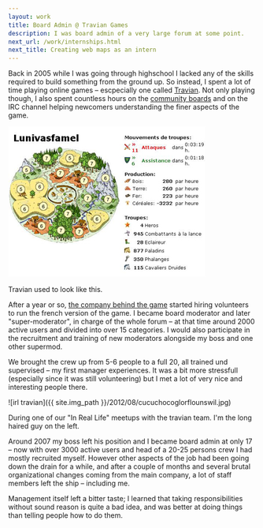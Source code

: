 ```yaml
---
layout: work
title: Board Admin @ Travian Games
description: I was board admin of a very large forum at some point.
next_url: /work/internships.html
next_title: Creating web maps as an intern
---
```

Back in 2005 while I was going through highschool I lacked any of the skills required to build something from the ground up. So instead, I spent a lot of time playing online games – escpecially one called [Travian](http://www.travian.fr/). Not only playing though, I also spent countless hours on the [community boards](http://forum.travian.fr/) and on the IRC channel helping newcomers understanding the finer aspects of the game.

![Screenshot of travian](../assets/2012/08/def-famille.jpg)
<figcaption>
Travian used to look like this.
</figcaption>

After a year or so, [the company behind the game](http://www.traviangames.com/en.html) started hiring volunteers to run the french version of the game. I became board moderator and later "super-moderator", in charge of the whole forum – at that time around 2000 active users and divided into over 15 categories. I would also participate in the recruitment and training of new moderators alongside my boss and one other supermod.

We brought the crew up from 5-6 people to a full 20, all trained und supervised – my first manager experiences. It was a bit more stressfull (especially since it was still volunteering) but I met a lot of very nice and interesting people there.

![irl travian]({{ site.img_path }}/2012/08/cucuchocoglorflounswil.jpg)
<figcaption>
During one of our "In Real Life" meetups with the travian team. I'm the long haired guy on the left.
</figcaption>

Around 2007 my boss left his position and I became board admin at only 17 – now with over 3000 active users and head of a 20-25 persons crew I had mostly recruited myself. However other aspects of the job had been going down the drain for a while, and after a couple of months and several brutal organizational changes coming from the main company, a lot of staff members left the ship – including me.

Management itself left a bitter taste; I learned that taking responsibilities without sound reason is quite a bad idea, and was better at doing things than telling people how to do them.